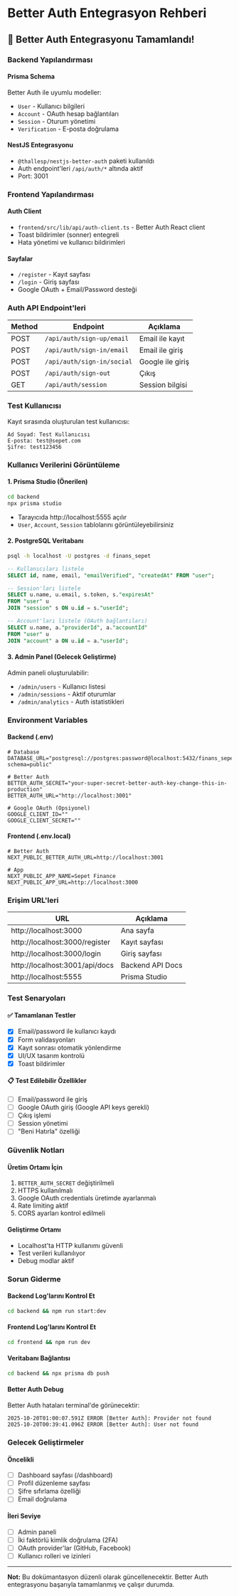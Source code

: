 # Better Auth Entegrasyon Rehberi

## 🚀 Better Auth Entegrasyonu Tamamlandı!

### Backend Yapılandırması

#### Prisma Schema
Better Auth ile uyumlu modeller:
- `User` - Kullanıcı bilgileri
- `Account` - OAuth hesap bağlantıları  
- `Session` - Oturum yönetimi
- `Verification` - E-posta doğrulama

#### NestJS Entegrasyonu
- `@thallesp/nestjs-better-auth` paketi kullanıldı
- Auth endpoint'leri `/api/auth/*` altında aktif
- Port: 3001

### Frontend Yapılandırması

#### Auth Client
- `frontend/src/lib/api/auth-client.ts` - Better Auth React client
- Toast bildirimler (sonner) entegreli
- Hata yönetimi ve kullanıcı bildirimleri

#### Sayfalar
- `/register` - Kayıt sayfası
- `/login` - Giriş sayfası
- Google OAuth + Email/Password desteği

### Auth API Endpoint'leri

| Method | Endpoint | Açıklama |
|--------|----------|----------|
| POST | `/api/auth/sign-up/email` | Email ile kayıt |
| POST | `/api/auth/sign-in/email` | Email ile giriş |
| POST | `/api/auth/sign-in/social` | Google ile giriş |
| POST | `/api/auth/sign-out` | Çıkış |
| GET | `/api/auth/session` | Session bilgisi |

### Test Kullanıcısı

Kayıt sırasında oluşturulan test kullanıcısı:

```
Ad Soyad: Test Kullanıcısı
E-posta: test@sepet.com
Şifre: test123456
```

### Kullanıcı Verilerini Görüntüleme

#### 1. Prisma Studio (Önerilen)
```bash
cd backend
npx prisma studio
```
- Tarayıcıda http://localhost:5555 açılır
- `User`, `Account`, `Session` tablolarını görüntüleyebilirsiniz

#### 2. PostgreSQL Veritabanı
```bash
psql -h localhost -U postgres -d finans_sepet
```
```sql
-- Kullanıcıları listele
SELECT id, name, email, "emailVerified", "createdAt" FROM "user";

-- Session'ları listele  
SELECT u.name, u.email, s.token, s."expiresAt" 
FROM "user" u 
JOIN "session" s ON u.id = s."userId";

-- Account'ları listele (OAuth bağlantıları)
SELECT u.name, a."providerId", a."accountId" 
FROM "user" u 
JOIN "account" a ON u.id = a."userId";
```

#### 3. Admin Panel (Gelecek Geliştirme)
Admin paneli oluşturulabilir:
- `/admin/users` - Kullanıcı listesi
- `/admin/sessions` - Aktif oturumlar
- `/admin/analytics` - Auth istatistikleri

### Environment Variables

#### Backend (.env)
```env
# Database
DATABASE_URL="postgresql://postgres:password@localhost:5432/finans_sepet?schema=public"

# Better Auth
BETTER_AUTH_SECRET="your-super-secret-better-auth-key-change-this-in-production"
BETTER_AUTH_URL="http://localhost:3001"

# Google OAuth (Opsiyonel)
GOOGLE_CLIENT_ID=""
GOOGLE_CLIENT_SECRET=""
```

#### Frontend (.env.local)
```env
# Better Auth
NEXT_PUBLIC_BETTER_AUTH_URL=http://localhost:3001

# App
NEXT_PUBLIC_APP_NAME=Sepet Finance
NEXT_PUBLIC_APP_URL=http://localhost:3000
```

### Erişim URL'leri

| URL | Açıklama |
|-----|----------|
| http://localhost:3000 | Ana sayfa |
| http://localhost:3000/register | Kayıt sayfası |
| http://localhost:3000/login | Giriş sayfası |
| http://localhost:3001/api/docs | Backend API Docs |
| http://localhost:5555 | Prisma Studio |

### Test Senaryoları

#### ✅ Tamamlanan Testler
- [x] Email/password ile kullanıcı kaydı
- [x] Form validasyonları
- [x] Kayıt sonrası otomatik yönlendirme
- [x] UI/UX tasarım kontrolü
- [x] Toast bildirimler

#### 📋 Test Edilebilir Özellikler
- [ ] Email/password ile giriş
- [ ] Google OAuth giriş (Google API keys gerekli)
- [ ] Çıkış işlemi
- [ ] Session yönetimi
- [ ] "Beni Hatırla" özelliği

### Güvenlik Notları

#### Üretim Ortamı İçin
1. `BETTER_AUTH_SECRET` değiştirilmeli
2. HTTPS kullanılmalı
3. Google OAuth credentials üretimde ayarlanmalı
4. Rate limiting aktif
5. CORS ayarları kontrol edilmeli

#### Geliştirme Ortamı
- Localhost'ta HTTP kullanımı güvenli
- Test verileri kullanılıyor
- Debug modlar aktif

### Sorun Giderme

#### Backend Log'larını Kontrol Et
```bash
cd backend && npm run start:dev
```

#### Frontend Log'larını Kontrol Et  
```bash
cd frontend && npm run dev
```

#### Veritabanı Bağlantısı
```bash
cd backend && npx prisma db push
```

#### Better Auth Debug
Better Auth hataları terminal'de görünecektir:
```
2025-10-20T01:00:07.591Z ERROR [Better Auth]: Provider not found
2025-10-20T00:39:41.096Z ERROR [Better Auth]: User not found
```

### Gelecek Geliştirmeler

#### Öncelikli
- [ ] Dashboard sayfası (/dashboard)
- [ ] Profil düzenleme sayfası
- [ ] Şifre sıfırlama özelliği
- [ ] Email doğrulama

#### İleri Seviye
- [ ] Admin paneli
- [ ] İki faktörlü kimlik doğrulama (2FA)
- [ ] OAuth provider'lar (GitHub, Facebook)
- [ ] Kullanıcı rolleri ve izinleri

---

**Not:** Bu dokümantasyon düzenli olarak güncellenecektir. Better Auth entegrasyonu başarıyla tamamlanmış ve çalışır durumda.

